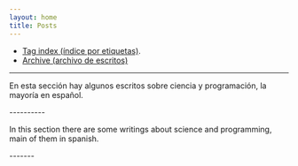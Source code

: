 ```yaml
---
layout: home
title: Posts
---
```


- <a href="https://igomezv.github.io/tags/">Tag index (índice por etiquetas)</a>.
- [Archive (archivo de escritos)](archive_full.html)
--------
<p>
	En esta sección hay algunos escritos sobre ciencia y programación, la mayoría en español. 
</p>
----------
<p>
	In this section there are some writings about science and programming, main of them in spanish. 
</p>
-------
 


